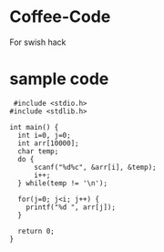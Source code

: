# Coffee-Code
For swish hack

# sample code
     #include <stdio.h>
    #include <stdlib.h>
     
    int main() {
      int i=0, j=0;
      int arr[10000];
      char temp;
      do {
          scanf("%d%c", &arr[i], &temp);
          i++;
      } while(temp != '\n');
      
      for(j=0; j<i; j++) {
        printf("%d ", arr[j]);
      }
     
      return 0;
    }
